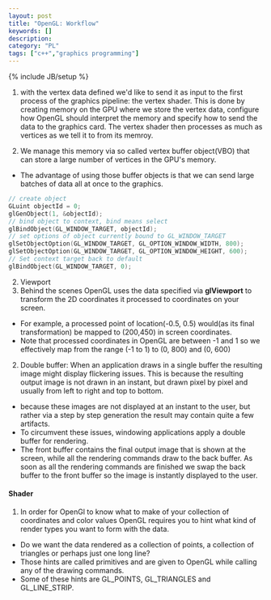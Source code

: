 ```yaml
--- 
layout: post 
title: "OpenGL: Workflow" 
keywords: [] 
description: 
category: "PL"
tags: ["c++","graphics programming"]
--- 
```

{% include JB/setup %}

1. with the vertex data defined we'd like to send it as input to the first process of the graphics
   pipeline: the vertex shader. This is done by creating memory on the GPU where we store the vertex
   data, configure how OpenGL should interpret the memory and specify how to send the data to the
   graphics card. The vertex shader then processes as much as vertices as we tell it to from its
   memroy.

2. We manage this memory via so called vertex buffer object(VBO) that can store a large number of
   vertices in the GPU's memory.
- The advantage of using those buffer objects is that we can send large batches of data all at once
  to the graphics.





```cpp
// create object
GLuint objectId = 0;
glGenObject(1, &objectId);
// bind object to context, bind means select
glBindObject(GL_WINDOW_TARGET, objectId);
// set options of object currently bound to GL_WINDOW_TARGET
glSetObjectOption(GL_WINDOW_TARGET, GL_OPTION_WINDOW_WIDTH, 800);
glSetObjectOption(GL_WINDOW_TARGET, GL_OPTION_WINDOW_HEIGHT, 600);
// Set context target back to default
glBindObject(GL_WINDOW_TARGET, 0);
```


2. Viewport
1. Behind the scenes OpenGL uses the data specified via **glViewport** to transform the 2D
   coordinates it processed to coordinates on your screen. 
- For example, a processed point of location(-0.5, 0.5) would(as its final transformation) be mapped
  to (200,450) in screen coordinates.
- Note that processed coordinates in OpenGL are between -1 and 1 so we effectively map from the
  range (-1 to 1) to (0, 800) and (0, 600)


2. Double buffer: When an application draws in a single buffer the resulting image might display
   flickering issues. This is because the resulting output image is not drawn in an instant, but
   drawn pixel by pixel and usually from left to right and top to bottom. 
- because these images are not displayed at an instant to the user, but rather via a step by step
  generation the result may contain quite a few artifacts.
- To circumvent these issues, windowing applications apply a double buffer for rendering.
- The front buffer contains the final output image that is shown at the screen, while all the
  rendering commands draw to the back buffer. As soon as all the rendering commands are finished we
  swap the back buffer to the front buffer so the image is instantly displayed to the user.


#### Shader
1. In order for OpenGl to know what to make of your collection of coordinates and color values
   OpenGL requires you to hint what kind of render types you want to form with the data.
- Do we want the data rendered as a collection of points, a collection of triangles or perhaps just
  one long line?
- Those hints are called primitives and are given to OpenGL while calling any of the drawing
  commands.
- Some of these hints are GL_POINTS, GL_TRIANGLES and GL_LINE_STRIP.
